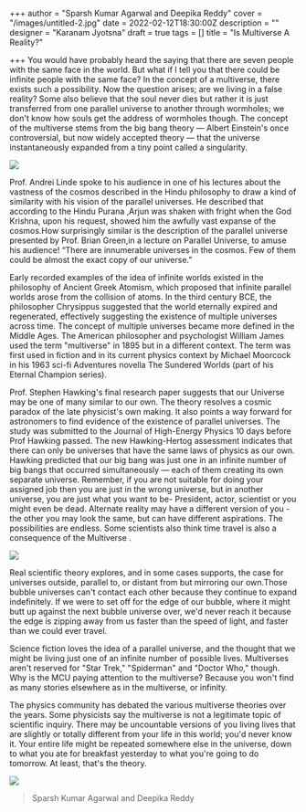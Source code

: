 +++
author = "Sparsh Kumar Agarwal and Deepika Reddy"
cover = "/images/untitled-2.jpg"
date = 2022-02-12T18:30:00Z
description = ""
designer = "Karanam Jyotsna"
draft = true
tags = []
title = "Is Multiverse A Reality?"

+++
You would have probably heard the saying that there are seven people with the same face in the world. But what if I tell you that there could be infinite people with the same face? In the concept of a multiverse, there exists such a possibility. Now the question arises; are we living in a false reality? Some also believe that the soul never dies but rather it is just transferred from one parallel universe to another through wormholes; we don't know how souls get the address of wormholes though. The concept of the multiverse stems from the big bang theory — Albert Einstein's once controversial, but now widely accepted theory —  that the universe instantaneously expanded from a tiny point called a singularity.

![](/images/multiverse1.jpeg)

Prof. Andrei Linde spoke to his audience in one of his lectures about the vastness of the cosmos described in the Hindu philosophy to draw a kind of similarity with his vision of the parallel universes. He described that according to the Hindu Purana ,Arjun was shaken with fright when the God Krishna, upon his request, showed him the awfully vast expanse of the cosmos.How surprisingly similar is the description of the parallel universe presented by Prof. Brian Green,in a lecture on Parallel Universe, to amuse his audience! “There are innumerable universes in the cosmos. Few of them could be almost the exact copy of our universe.”

Early recorded examples of the idea of infinite worlds existed in the philosophy of Ancient Greek Atomism, which proposed that infinite parallel worlds arose from the collision of atoms. In the third century BCE, the philosopher Chrysippus suggested that the world eternally expired and regenerated, effectively suggesting the existence of multiple universes across time. The concept of multiple universes became more defined in the Middle Ages. The American philosopher and psychologist William James used the term "multiverse" in 1895 but in a different context. The term was first used in fiction and in its current physics context by Michael Moorcock in his 1963 sci-fi Adventures novella The Sundered Worlds (part of his Eternal Champion series).

Prof. Stephen Hawking's final research paper suggests that our Universe may be one of many similar to our own. The theory resolves a cosmic paradox of the late physicist's own making. It also points a way forward for astronomers to find evidence of the existence of parallel universes. The study was submitted to the Journal of High-Energy Physics 10 days before Prof Hawking passed. The new Hawking-Hertog assessment indicates that there can only be universes that have the same laws of physics as our own. Hawking predicted that our big bang was just one in an infinite number of big bangs that occurred simultaneously — each of them creating its own separate universe. Remember, if you are not suitable for doing your assigned job then you are just in the wrong universe, but in another universe, you are just what you want to be- President, actor, scientist or you might even be dead. Alternate reality may have a different version of you - the other you may look the same, but can have different aspirations. The possibilities are endless. Some scientists also think time travel is also a consequence of the Multiverse .

![](/images/multiverse2.jpeg)

Real scientific theory explores, and in some cases supports, the case for universes outside, parallel to, or distant from but mirroring our own.Those bubble universes can't contact each other because they continue to expand indefinitely. If we were to set off for the edge of our bubble, where it might butt up against the next bubble universe over, we'd never reach it because the edge is zipping away from us faster than the speed of light, and faster than we could ever travel.

Science fiction loves the idea of a parallel universe, and the thought that we might be living just one of an infinite number of possible lives. Multiverses aren't reserved for "Star Trek," "Spiderman" and "Doctor Who," though. Why is  the MCU paying attention to the multiverse? Because you won't find as many stories elsewhere as in the multiverse, or infinity.

The physics community has debated the various multiverse theories over the years. Some physicists say the multiverse is not a legitimate topic of scientific inquiry. There may be uncountable versions of you living lives  that are slightly or totally different from your life in this world; you'd never know it. Your entire life might be repeated somewhere else in the universe, down to what you ate for breakfast yesterday to what you're going to do tomorrow. At least, that's the theory.

![](/images/multiverse3.jpg)

> Sparsh Kumar Agarwal and Deepika Reddy 